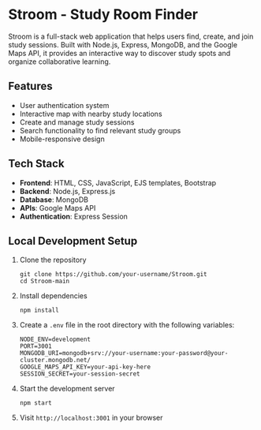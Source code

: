 # Stroom - Study Room Finder

Stroom is a full-stack web application that helps users find, create, and join study sessions. Built with Node.js, Express, MongoDB, and the Google Maps API, it provides an interactive way to discover study spots and organize collaborative learning.

## Features

- User authentication system
- Interactive map with nearby study locations
- Create and manage study sessions
- Search functionality to find relevant study groups
- Mobile-responsive design


## Tech Stack

- **Frontend**: HTML, CSS, JavaScript, EJS templates, Bootstrap
- **Backend**: Node.js, Express.js
- **Database**: MongoDB
- **APIs**: Google Maps API
- **Authentication**: Express Session


## Local Development Setup

1. Clone the repository
   ```
   git clone https://github.com/your-username/Stroom.git
   cd Stroom-main
   ```

2. Install dependencies
   ```
   npm install
   ```

3. Create a `.env` file in the root directory with the following variables:
   ```
   NODE_ENV=development
   PORT=3001
   MONGODB_URI=mongodb+srv://your-username:your-password@your-cluster.mongodb.net/
   GOOGLE_MAPS_API_KEY=your-api-key-here
   SESSION_SECRET=your-session-secret
   ```

4. Start the development server
   ```
   npm start
   ```

5. Visit `http://localhost:3001` in your browser
